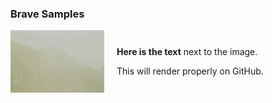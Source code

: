 ### Brave Samples

<div style="display: flex; align-items: center;">
  <img src="spectrograms\sample.jpg" alt="Example" style="width: 150px; margin-right: 20px;">
  <div>
    <p><strong>Here is the text</strong> next to the image.</p>
    <p>This will render properly on GitHub.</p>
  </div>
</div>

